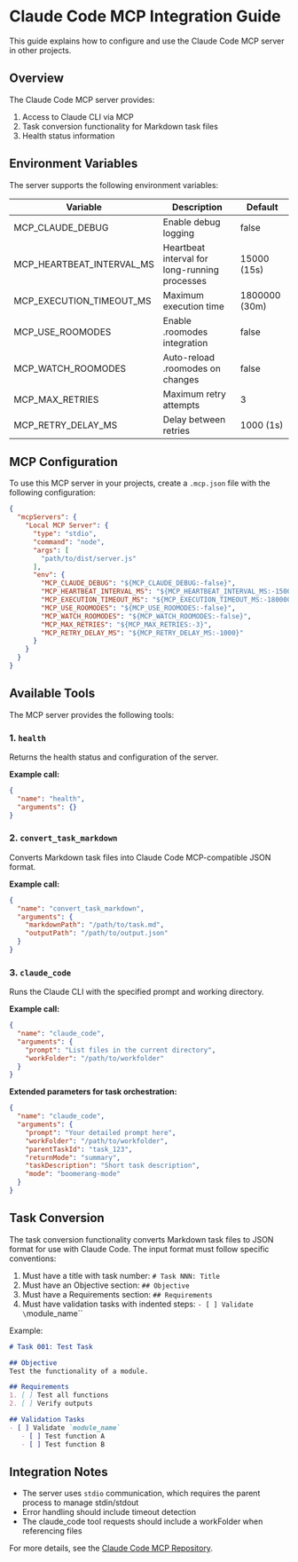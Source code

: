 # Claude Code MCP Integration Guide

This guide explains how to configure and use the Claude Code MCP server in other projects.

## Overview

The Claude Code MCP server provides:
1. Access to Claude CLI via MCP
2. Task conversion functionality for Markdown task files
3. Health status information

## Environment Variables

The server supports the following environment variables:

| Variable | Description | Default |
|----------|-------------|---------|
| MCP_CLAUDE_DEBUG | Enable debug logging | false |
| MCP_HEARTBEAT_INTERVAL_MS | Heartbeat interval for long-running processes | 15000 (15s) |
| MCP_EXECUTION_TIMEOUT_MS | Maximum execution time | 1800000 (30m) |
| MCP_USE_ROOMODES | Enable .roomodes integration | false |
| MCP_WATCH_ROOMODES | Auto-reload .roomodes on changes | false |
| MCP_MAX_RETRIES | Maximum retry attempts | 3 |
| MCP_RETRY_DELAY_MS | Delay between retries | 1000 (1s) |

## MCP Configuration

To use this MCP server in your projects, create a `.mcp.json` file with the following configuration:

```json
{
  "mcpServers": {
    "Local MCP Server": {
      "type": "stdio",
      "command": "node",
      "args": [
        "path/to/dist/server.js"
      ],
      "env": {
        "MCP_CLAUDE_DEBUG": "${MCP_CLAUDE_DEBUG:-false}",
        "MCP_HEARTBEAT_INTERVAL_MS": "${MCP_HEARTBEAT_INTERVAL_MS:-15000}",
        "MCP_EXECUTION_TIMEOUT_MS": "${MCP_EXECUTION_TIMEOUT_MS:-1800000}",
        "MCP_USE_ROOMODES": "${MCP_USE_ROOMODES:-false}",
        "MCP_WATCH_ROOMODES": "${MCP_WATCH_ROOMODES:-false}",
        "MCP_MAX_RETRIES": "${MCP_MAX_RETRIES:-3}",
        "MCP_RETRY_DELAY_MS": "${MCP_RETRY_DELAY_MS:-1000}"
      }
    }
  }
}
```

## Available Tools

The MCP server provides the following tools:

### 1. `health`

Returns the health status and configuration of the server.

**Example call:**
```json
{
  "name": "health",
  "arguments": {}
}
```

### 2. `convert_task_markdown`

Converts Markdown task files into Claude Code MCP-compatible JSON format.

**Example call:**
```json
{
  "name": "convert_task_markdown",
  "arguments": {
    "markdownPath": "/path/to/task.md",
    "outputPath": "/path/to/output.json"
  }
}
```

### 3. `claude_code`

Runs the Claude CLI with the specified prompt and working directory.

**Example call:**
```json
{
  "name": "claude_code",
  "arguments": {
    "prompt": "List files in the current directory",
    "workFolder": "/path/to/workfolder"
  }
}
```

**Extended parameters for task orchestration:**
```json
{
  "name": "claude_code",
  "arguments": {
    "prompt": "Your detailed prompt here",
    "workFolder": "/path/to/workfolder",
    "parentTaskId": "task_123",
    "returnMode": "summary", 
    "taskDescription": "Short task description",
    "mode": "boomerang-mode"
  }
}
```

## Task Conversion

The task conversion functionality converts Markdown task files to JSON format for use with Claude Code. The input format must follow specific conventions:

1. Must have a title with task number: `# Task NNN: Title`
2. Must have an Objective section: `## Objective`
3. Must have a Requirements section: `## Requirements`
4. Must have validation tasks with indented steps: `- [ ] Validate \`module_name\``

Example:
```markdown
# Task 001: Test Task

## Objective
Test the functionality of a module.

## Requirements
1. [ ] Test all functions
2. [ ] Verify outputs

## Validation Tasks
- [ ] Validate `module_name`
   - [ ] Test function A
   - [ ] Test function B
```

## Integration Notes

- The server uses `stdio` communication, which requires the parent process to manage stdin/stdout
- Error handling should include timeout detection
- The claude_code tool requests should include a workFolder when referencing files

For more details, see the [Claude Code MCP Repository](https://github.com/grahama1970/claude-code-mcp).